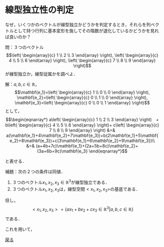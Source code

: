 # 線型独立性の判定
なぜ，いくつかのベクトルが線型独立かどうかを判定するとき，それらを列ベクトルとして持つ行列に基本変形を施してその階数が退化しているかどうかを見れば良いのか？
<br>

問：３つのベクトル$$\left( \begin{array}{c} 1 \\ 2 \\ 3 \end{array} \right), \left( \begin{array}{c} 4 \\ 5 \\ 6 \end{array} \right), \left( \begin{array}{c} 7 \\ 8 \\ 9 \end{array} \right)$$が線型独立か，線型従属かを調べよ．

解：$a,b,c\in\mathbb{R}$，$$\mathbf{e_1}=\left( \begin{array}{c} 1 \\ 0 \\ 0 \end{array} \right), \mathbf{e_2}=\left( \begin{array}{c} 0 \\ 1 \\ 0 \end{array} \right), \mathbf{e_3}=\left( \begin{array}{c} 0 \\ 0 \\ 1 \end{array} \right)$$として，
$$\begin{eqnarray*}
a\left( \begin{array}{c} 1 \\ 2 \\ 3 \end{array} \right)　+ b\left( \begin{array}{c} 4 \\ 5 \\ 6 \end{array} \right)+ c\left( \begin{array}{c} 7 \\ 8 \\ 9 \end{array} \right) &=& a(\mathbf{e_1}+4\mathbf{e_2}+7\mathbf{e_3})+b(2\mathbf{e_1}+5\mathbf{e_2}+8\mathbf{e_3})+c(3\mathbf{e_1}+6\mathbf{e_2}+9\mathbf{e_3})\\
&=& (a+4b+7c)\mathbf{e_1}+(2a+5b+8c)\mathbf{e_2}+(3a+6b+9c)\mathbf{e_3}
\end{eqnarray*}$$


と表せる．

補題：次の２つの条件は同値．
1. ３つのベクトル$x_1, x_2, x_3\in\mathbb{R}^3$が線型独立である．
2. ３つのベクトル$x_1, x_2, x_3$は，線型空間$<x_1, x_2, x_3>$の基底である．

但し，$$<x_1, x_2, x_3>=\{ ax_1+bx_2+cx_3 \in\mathbb{R}^3 | a,b,c\in\mathbb{R} \}$$である．

これを用いて，

[戻る](home)